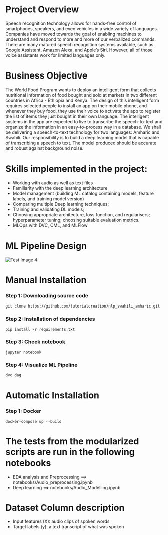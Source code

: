 # Project Overview
Speech recognition technology allows for hands-free control of smartphones, speakers, and even vehicles in a wide variety of languages. Companies have moved towards the goal of enabling machines to understand and respond to more and more of our verbalized commands. There are many matured speech recognition systems available, such as Google Assistant, Amazon Alexa, and Apple’s Siri. However, all of those voice assistants work for limited languages only. 


# Business Objective
The World Food Program wants to deploy an intelligent form that collects nutritional information of food bought and sold at markets in two different countries in Africa - Ethiopia and Kenya. The design of this intelligent form requires selected people to install an app on their mobile phone, and whenever they buy food, they use their voice to activate the app to register the list of items they just bought in their own language. The intelligent systems in the app are expected to live to transcribe the speech-to-text and organize the information in an easy-to-process way in a database. 
We shall be delivering a speech-to-text technology for two languages: Amharic and Swahili. Our responsibility is to build a deep learning model that is capable of transcribing a speech to text. The model produced should be accurate and robust against background noise.
 

# Skills implemented in the project:
* Working with audio as well as text files
* Familiarity with the deep learning architecture
* Model management (building ML catalog containing models, feature labels, and training model version)
* Comparing multiple Deep learning techniques; 
* Training and validating DL models; 
* Choosing appropriate architecture, loss function, and regularisers; hyperparameter tuning; choosing suitable evaluation metrics. 
* MLOps  with DVC, CML, and MLFlow

# ML Pipeline Design
![Test Image 4](https://miro.medium.com/max/1400/1*rBUXN2u1Yh-9pxKzUGjmMg.png)

# Manual Installation
### Step 1: Downloading source code
```
git clone https://github.com/tutorialcreation/nlp_swahili_amharic.git
```
### Step 2: Installation of dependencies
```
pip install -r requirements.txt
```
### Step 3: Check notebook
```
jupyter notebook
```
### Step 4: Visualize ML Pipeline
```
dvc dag
```

# Automatic Installation
### Step 1: Docker
```
docker-compose up --build
```

# The tests from the modularized scripts are run in the following notebooks
* EDA analysis and Preprocessing ==> notebooks/Audio_preprocessing.ipynb
* Deep learning ==> notebooks/Audio_Modelling.ipynb

# Dataset Column description
* Input features (X): audio clips of spoken words
* Target labels (y): a text transcript of what was spoken

